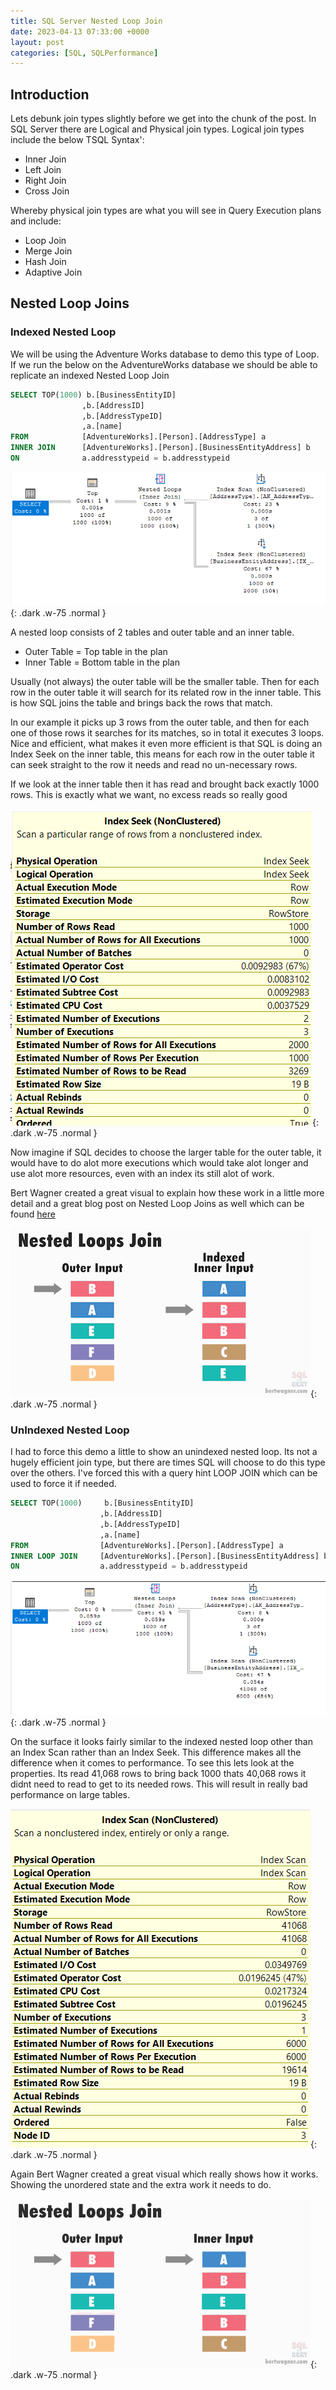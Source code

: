 ```yaml
---
title: SQL Server Nested Loop Join
date: 2023-04-13 07:33:00 +0000
layout: post
categories: [SQL, SQLPerformance]
---
```


## Introduction
Lets debunk join types slightly before we get into the chunk of the post. In SQL Server there are Logical and Physical join types. Logical join types include the below TSQL Syntax':
- Inner Join
- Left Join
- Right Join
- Cross Join

Whereby physical join types are what you will see in Query Execution plans and include:
- Loop Join
- Merge Join
- Hash Join
- Adaptive Join

## Nested Loop Joins

### Indexed Nested Loop
We will be using the Adventure Works database to demo this type of Loop. If we run the below on the AdventureWorks database we should be able to replicate an indexed Nested Loop Join
```sql
SELECT TOP(1000) b.[BusinessEntityID]
				,b.[AddressID]
				,b.[AddressTypeID]
				,a.[name]
FROM			[AdventureWorks].[Person].[AddressType] a
INNER JOIN		[AdventureWorks].[Person].[BusinessEntityAddress] b
ON				a.addresstypeid = b.addresstypeid
```
![IndexedNestedLoopPlan](/assets/images/IndexedNestedLoopPlan.png){: .dark .w-75 .normal }

A nested loop consists of 2 tables and outer table and an inner table. 
- Outer Table = Top table in the plan
- Inner Table = Bottom table in the plan

Usually (not always) the outer table will be the smaller table. Then for each row in the outer table it will search for its related row in the inner table. This is how SQL joins the table and brings back the rows that match. 

In our example it picks up 3 rows from the outer table, and then for each one of those rows it searches for its matches, so in total it executes 3 loops. Nice and efficient, what makes it even more efficient is that SQL is doing an Index Seek on the inner table, this means for each row in the outer table it can seek straight to the row it needs and read no un-necessary rows. 

If we look at the inner table then it has read and brought back exactly 1000 rows. This is exactly what we want, no excess reads so really good

![IndexedLoopJoinInner](/assets/images/IndexedLoopJoinInner.png){: .dark .w-75 .normal }

Now imagine if SQL decides to choose the larger table for the outer table, it would have to do alot more executions which would take alot longer and use alot more resources, even with an index its still alot of work. 

Bert Wagner created a great visual to explain how these work in a little more detail and a great blog post on Nested Loop Joins as well which can be found [here](https://bertwagner.com/posts/visualizing-nested-loops-joins-and-understanding-their-implications/)

![IndexedNestedLoop](/assets/images/IndexedNestedLoop.gif){: .dark .w-75 .normal }

### UnIndexed Nested Loop
I had to force this demo a little to show an unindexed nested loop. Its not a hugely efficient join type, but there are times SQL will choose to do this type over the others. I've forced this with a query hint LOOP JOIN which can be used to force it if needed.
```sql
SELECT TOP(1000)	 b.[BusinessEntityID]
					,b.[AddressID]
					,b.[AddressTypeID]
					,a.[name]
FROM				[AdventureWorks].[Person].[AddressType] a
INNER LOOP JOIN		[AdventureWorks].[Person].[BusinessEntityAddress] b
ON					a.addresstypeid = b.addresstypeid
```
![UnindexedNestedLoopPlan](/assets/images/UnindexedNestedLoopPlan.png){: .dark .w-75 .normal }

On the surface it looks fairly similar to the indexed nested loop other than an Index Scan rather than an Index Seek. This difference makes all the difference when it comes to performance. To see this lets look at the properties. Its read 41,068 rows to bring back 1000 thats 40,068 rows it didnt need to read to get to its needed rows. This will result in really bad performance on large tables. 

![UnindexedLoopJoinInner](/assets/images/UnindexedNestedLoopInner.png){: .dark .w-75 .normal }

Again Bert Wagner created a great visual which really shows how it works. Showing the unordered state and the extra work it needs to do. 

![UnindexedNestedLoop](/assets/images/UnindexedNestedLoop.gif){: .dark .w-75 .normal }